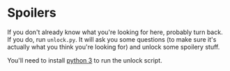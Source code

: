 # Spoilers

If you don't already know what you're looking for here, probably turn back. If
you do, run `unlock.py`. It will ask you some questions (to make sure it's
actually what you think you're looking for) and unlock some spoilery stuff.

You'll need to install [python 3](python.org) to run the unlock script.
